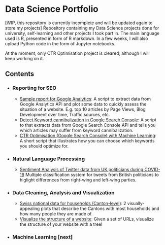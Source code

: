# Data Science Portfolio
[WIP, this repository is currently incomplete and will be updated again to store my projects]
Repository containing my Data Science projects done for university, self-learning and other projects I took part in. The main language used is R, presented in form of R markdown. In a few weeks, I will also upload Python code in the form of Jupyter notebooks.

At the moment, only CTR Optimisation project is cleared, although I will keep working on it.


<h2>Contents</h2>
<ul>
  <li>
    <h3> Reporting for SEO
    </h3>
    <ul>
      <li><a href = '#'>Sample report for Google Analytics</a>: A script to extract data from Google Analytics API and plot some data to quickly assess the situation of a website. E.g. top 10 articles by Page Views, Blog Development over time, Traffic sources, etc.</li>
      <li><a href = '#'>Detect Keyword cannibalization in Google Search Console</a>: A script to that extracts data from Google Search Console API and tells you which articles may suffer from keyword cannibalization.</li>
      <li><a href = 'https://github.com/MarcoGiordano96/DS_works/blob/master/CTR%20Optimisation%20(GSC)/'>CTR Optimisation (Google Search Console) with Machine Learning</a>: A short script that illustrates how you can choose which keywords you should optimize for.
      </li>
    </ul>
</ul>
<ul>
  <li>
    <h3>Natural Language Processing
    </h3>
    <ul>
      <li><a href = 'https://github.com/MarcoGiordano96/DS_works/tree/master/Sentiment%20Analysis%20Twitter/'>Sentiment Analysis of Twitter data from UK politicians during COVID-19</a> Multiple classification system for tweets from British politicians to higlight differences from right-wing and left-wing parties.
      </li>
    </ul>
 </ul>
 <ul>
  <li>
    <h3>Data Cleaning, Analysis and Visualization
    </h3>
    <ul>
      <li><a href = 'https://github.com/MarcoGiordano96/DS_works/tree/master/Swiss%20Cantons%20visualization'> Swiss national data for households (Canton-level)</a>: 2 visually-appealing plots that describe the Cantons with most households and how many people they are made of.
      </li>
      <li><a href = '#'>Visualize the structure of a website</a>: Given a set of URLs, visualize the structure of your website with a tree!
      </li>
    </ul>
 </ul>
 <ul>
  <li>
    <h3>Machine Learning [next]
    </h3>
 </ul>
 
